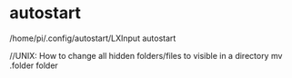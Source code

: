 # autostart
/home/pi/.config/autostart/LXInput autostart

//UNIX: How to change all hidden folders/files to visible in a directory
mv .folder folder
